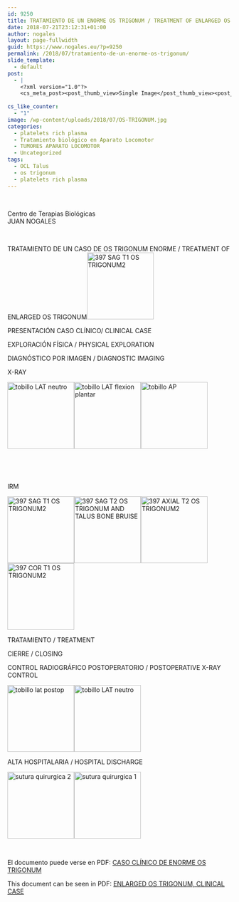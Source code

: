 ```yaml
---
id: 9250
title: TRATAMIENTO DE UN ENORME OS TRIGONUM / TREATMENT OF ENLARGED OS TRIGONUM
date: 2018-07-21T23:12:31+01:00
author: nogales
layout: page-fullwidth
guid: https://www.nogales.eu/?p=9250
permalink: /2018/07/tratamiento-de-un-enorme-os-trigonum/
slide_template:
  - default
post:
  - |
    <?xml version="1.0"?>
    <cs_meta_post><post_thumb_view>Single Image</post_thumb_view><post_featured_image_as_thumbnail/><post_thumb_audio/><post_thumb_video/><post_thumb_slider/><post_thumb_slider_type/><inside_post_thumb_view>Single Image</inside_post_thumb_view><inside_post_featured_image_as_thumbnail/><inside_post_thumb_audio/><inside_post_thumb_video/><inside_post_thumb_slider/><inside_post_thumb_slider_type/><post_social_sharing>on</post_social_sharing><post_author_info_show>on</post_author_info_show><post_tags_show>on</post_tags_show><post_attachment_show>on</post_attachment_show><page_title/><page_sub_title/><page_subheader_color/><page_subheader_font_color/><header_banner_style>default_header</header_banner_style><header_banner_image/><header_banner_flex_slider>blog</header_banner_flex_slider><custom_slider_id/><sidebar_layout><cs_layout/></sidebar_layout></cs_meta_post>
    
cs_like_counter:
  - "1"
image: /wp-content/uploads/2018/07/OS-TRIGONUM.jpg
categories:
  - platelets rich plasma
  - Tratamiento biológico en Aparato Locomotor
  - TUMORES APARATO LOCOMOTOR
  - Uncategorized
tags:
  - OCL Talus
  - os trigonum
  - platelets rich plasma
---
```

&nbsp;

Centro de Terapias Biológicas  
JUAN NOGALES

&nbsp;

TRATAMIENTO DE UN CASO DE OS TRIGONUM ENORME / TREATMENT OF ENLARGED OS TRIGONUM[<img loading="lazy" class="aligncenter size-thumbnail wp-image-9272" src="https://www.nogales.eu/wp-content/uploads/2018/07/397-SAG-T1-OS-TRIGONUM2-150x150.jpg" alt="397 SAG T1 OS TRIGONUM2" width="150" height="150" />](https://www.nogales.eu/wp-content/uploads/2018/07/397-SAG-T1-OS-TRIGONUM2.jpg)

PRESENTACIÓN CASO CLÍNICO/ CLINICAL CASE

EXPLORACIÓN FÍSICA / PHYSICAL EXPLORATION

DIAGNÓSTICO POR IMAGEN / DIAGNOSTIC IMAGING

X-RAY

[<img loading="lazy" class="aligncenter size-thumbnail wp-image-9273" src="https://www.nogales.eu/wp-content/uploads/2018/07/tobillo-LAT-neutro1-150x150.jpg" alt="tobillo LAT neutro" width="150" height="150" />](https://www.nogales.eu/wp-content/uploads/2018/07/tobillo-LAT-neutro1.jpg)[<img loading="lazy" class="aligncenter size-thumbnail wp-image-9274" src="https://www.nogales.eu/wp-content/uploads/2018/07/tobillo-LAT-flexion-plantar-150x150.jpg" alt="tobillo LAT flexion plantar" width="150" height="150" />](https://www.nogales.eu/wp-content/uploads/2018/07/tobillo-LAT-flexion-plantar.jpg)[<img loading="lazy" class="aligncenter size-thumbnail wp-image-9275" src="https://www.nogales.eu/wp-content/uploads/2018/07/tobillo-AP1-150x150.jpg" alt="tobillo AP" width="150" height="150" />](https://www.nogales.eu/wp-content/uploads/2018/07/tobillo-AP1.jpg)

&nbsp;

&nbsp;

IRM

[<img loading="lazy" class="aligncenter size-thumbnail wp-image-9276" src="https://www.nogales.eu/wp-content/uploads/2018/07/397-SAG-T1-OS-TRIGONUM21-150x150.jpg" alt="397 SAG T1 OS TRIGONUM2" width="150" height="150" />](https://www.nogales.eu/wp-content/uploads/2018/07/397-SAG-T1-OS-TRIGONUM21.jpg)[<img loading="lazy" class="aligncenter size-thumbnail wp-image-9277" src="https://www.nogales.eu/wp-content/uploads/2018/07/397-SAG-T2-OS-TRIGONUM-AND-TALUS-BONE-BRUISE-150x150.jpg" alt="397 SAG T2 OS TRIGONUM AND TALUS BONE BRUISE" width="150" height="150" />](https://www.nogales.eu/wp-content/uploads/2018/07/397-SAG-T2-OS-TRIGONUM-AND-TALUS-BONE-BRUISE.jpg)[<img loading="lazy" class="aligncenter size-thumbnail wp-image-9278" src="https://www.nogales.eu/wp-content/uploads/2018/07/397-AXIAL-T2-OS-TRIGONUM2-150x150.jpg" alt="397 AXIAL T2 OS TRIGONUM2" width="150" height="150" />](https://www.nogales.eu/wp-content/uploads/2018/07/397-AXIAL-T2-OS-TRIGONUM2.jpg)[<img loading="lazy" class="aligncenter size-thumbnail wp-image-9279" src="https://www.nogales.eu/wp-content/uploads/2018/07/397-COR-T1-OS-TRIGONUM2-150x150.jpg" alt="397 COR T1 OS TRIGONUM2" width="150" height="150" />](https://www.nogales.eu/wp-content/uploads/2018/07/397-COR-T1-OS-TRIGONUM2.jpg)

TRATAMIENTO / TREATMENT

CIERRE / CLOSING

CONTROL RADIOGRÁFICO POSTOPERATORIO / POSTOPERATIVE X-RAY CONTROL

[<img loading="lazy" class="aligncenter size-thumbnail wp-image-9280" src="https://www.nogales.eu/wp-content/uploads/2018/07/tobillo-lat-postop1-150x150.jpg" alt="tobillo lat postop" width="150" height="150" />](https://www.nogales.eu/wp-content/uploads/2018/07/tobillo-lat-postop1.jpg)[<img loading="lazy" class="aligncenter size-thumbnail wp-image-9281" src="https://www.nogales.eu/wp-content/uploads/2018/07/tobillo-LAT-neutro2-150x150.jpg" alt="tobillo LAT neutro" width="150" height="150" />](https://www.nogales.eu/wp-content/uploads/2018/07/tobillo-LAT-neutro2.jpg)

ALTA HOSPITALARIA / HOSPITAL DISCHARGE

[<img loading="lazy" class="aligncenter size-thumbnail wp-image-9282" src="https://www.nogales.eu/wp-content/uploads/2018/07/sutura-quirurgica-2-150x150.jpg" alt="sutura quirurgica 2" width="150" height="150" />](https://www.nogales.eu/wp-content/uploads/2018/07/sutura-quirurgica-2.jpg)[<img loading="lazy" class="aligncenter size-thumbnail wp-image-9284" src="https://www.nogales.eu/wp-content/uploads/2018/07/sutura-quirurgica-1--150x150.jpg" alt="sutura quirurgica 1" width="150" height="150" />](https://www.nogales.eu/wp-content/uploads/2018/07/sutura-quirurgica-1-.jpg)

&nbsp;

El documento puede verse en PDF: [CASO CLÍNICO DE ENORME OS TRIGONUM](https://www.nogales.eu/wp-content/uploads/2018/07/CASO-CLÍNICO-DE-ENORME-OS-TRIGONUM1.pdf)

This document can be seen in PDF: [ENLARGED OS TRIGONUM, CLINICAL CASE](https://www.nogales.eu/wp-content/uploads/2018/07/ENLARGED-OS-TRIGONUM-CLINICAL-CASE2.pdf)